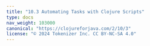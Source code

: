 ```yaml
---
title: "10.3 Automating Tasks with Clojure Scripts"
type: docs
nav_weight: 103000
canonical: "https://clojureforjava.com/2/10/3"
license: "© 2024 Tokenizer Inc. CC BY-NC-SA 4.0"
---
```

